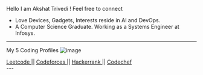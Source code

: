 Hello I am Akshat Trivedi ! 
Feel free to connect 

 *    Love Devices, Gadgets,  Interests reside in AI and DevOps.
 *    A Computer Science Graduate. Working as a Systems Engineer at Infosys.

---
My 5 Coding Profiles
![image](https://github.com/user-attachments/assets/d9b6d530-aeac-460b-8d97-83b9b0d218ef)

  <div css="display:flex; justify-content:space-between;">
    <a href="https://leetcode.com/u/akshattrivedi9"> Leetcode </a> ||
    <a href="https://codeforces.com/profile/akshattrivedi9"> Codeforces </a> ||
    <a href="https://www.hackerrank.com/profile/akshat_trivedi"> Hackerrank </a> ||
    <a href="https://www.codechef.com/users/akshattrivedi9"> Codechef </a> 
  </div>
  ---

